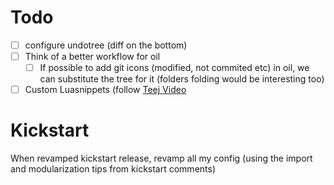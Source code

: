 # Todo

- [ ] configure undotree (diff on the bottom)
- [ ] Think of a better workflow for oil
    - [ ] If possible to add git icons (modified, not commited etc) in oil, we can substitute the tree for it (folders folding would be interesting too)
- [ ] Custom Luasnippets (follow [Teej Video](https://www.youtube.com/watch?v=aNWx-ym7jjI&t=226s)

# Kickstart
When revamped kickstart release, revamp all my config (using the import and modularization tips from kickstart comments)
